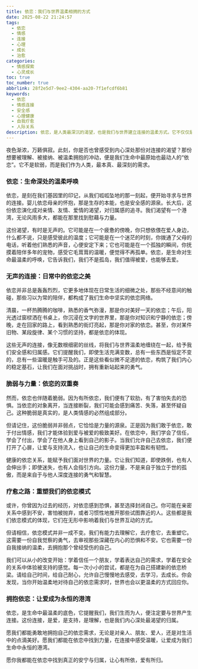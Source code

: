 ```yaml
---
title: 依恋：我们与世界温柔相拥的方式
date: 2025-08-22 21:24:57
tags:
  - 依恋
  - 情感
  - 连接
  - 心理
  - 成长
  - 治愈
categories:
  - 情感探索
  - 心灵成长
toc: true
toc_number: true
abbrlink: 28f2e5d7-9ee2-4304-aa20-7f1efcdf6b81
keywords:
  - 依恋
  - 情感连接
  - 安全感
  - 心理健康
  - 自我疗愈
  - 人际关系
description: 依恋，是人类最深沉的渴望，也是我们与世界建立连接的温柔方式。它不仅仅是情感的纽带，更是我们内心安全感的基石。本文将带你探索依恋的本质，感受日常中的无声连接，并学会如何疗愈与重塑，让爱成为生命中最坚韧的底色。
---
```


夜色渐浓，万籁俱寂。此刻，你是否也曾感受到内心深处那份对连接的渴望？那份想要被理解、被接纳、被温柔拥抱的冲动，便是我们生命中最原始也最动人的“依恋”。它不是软弱，而是我们作为人类，最本真、最深刻的需求。

### 依恋：生命深处的温柔呼唤

依恋，是刻在我们基因里的印记，从我们呱呱坠地的那一刻起，便开始寻求与世界的连接。婴儿依恋母亲的怀抱，那是生存的本能，也是安全感的源泉。长大后，这份依恋演化成对亲情、友情、爱情的渴望，对归属感的追寻。我们渴望有一个港湾，无论风雨多大，都能在那里找到慰藉与力量。

这份渴望，有时是无声的。它可能是在一个疲惫的傍晚，你只想依偎在爱人身边，什么都不说，只是感受彼此的温度；它可能是在一个迷茫的时刻，你拨通了父母的电话，听着他们熟悉的声音，心便安定下来；它也可能是在一个孤独的瞬间，你抚摸着陪伴多年的宠物，感受它毛茸茸的温暖，便觉得不再孤单。依恋，是生命对生命最温柔的呼唤，它告诉我们，我们不是孤岛，我们值得被爱，也能够去爱。

### 无声的连接：日常中的依恋之美

依恋并非总是轰轰烈烈，它更多地体现在日常生活的细微之处，那些不经意间的触碰，那些习以为常的陪伴，都构成了我们生命中坚实的依恋网络。

清晨，一杯热腾腾的咖啡，熟悉的香气弥漫，那是你对美好一天的依恋；午后，阳光透过窗棂洒在书桌上，你沉浸在文字的世界里，那是你对知识和宁静的依恋；傍晚，走在回家的路上，看到熟悉的街灯亮起，那是你对家的依恋。甚至，你对某件旧物、某段旋律、某个习惯的坚持，都是依恋的体现。

这些无声的连接，像无数根细密的丝线，将我们与世界温柔地缠绕在一起，给予我们安全感和归属感。它们提醒我们，即使生活充满变数，总有一些东西是恒定不变的，总有一些温暖是触手可及的。正是这些看似微不足道的依恋，构筑了我们内心的稳定基石，让我们在面对挑战时，拥有重新站起来的勇气。

### 脆弱与力量：依恋的双重奏

然而，依恋也伴随着脆弱。因为有所依恋，我们便有了软肋，有了害怕失去的恐惧。当依恋的对象离开，当连接断裂，我们可能会感到痛苦、失落，甚至怀疑自己。这种脆弱是真实的，是人类情感的必然组成部分。

但请记住，这份脆弱并非弱点，它恰恰是力量的源泉。正是因为我们敢于依恋，敢于付出情感，我们才能体验到爱与被爱的极致美好。在依恋中，我们学会了信任，学会了付出，学会了在他人身上看到自己的影子。当我们允许自己去依恋，我们便打开了心扉，让爱与支持流入，也让自己的生命变得更加丰盈和有韧性。

健康的依恋关系，能赋予我们面对世界的力量。它让我们知道，即使跌倒，也有人会伸出手；即使迷失，也有人会指引方向。这份力量，不是来自于独立于世的孤傲，而是来自于与他人深度连接的勇气和智慧。

### 疗愈之路：重塑我们的依恋模式

或许，你曾因为过去的经历，对依恋感到恐惧，甚至选择封闭自己。你可能在亲密关系中感到不安，害怕被抛弃，或者习惯性地推开那些试图靠近的人。这些都是我们依恋模式的体现，它们在无形中影响着我们与世界互动的方式。

但请相信，依恋模式并非一成不变。我们有能力去理解它，去疗愈它，去重塑它。这需要一份自我觉察的勇气，去审视那些深藏在内心的恐惧和不安。它也需要一份自我接纳的温柔，去拥抱那个曾经受伤的自己。

我们可以从小的改变开始：学着信任一个朋友，学着表达自己的需求，学着在安全的关系中体验被支持的感觉。每一次小小的尝试，都是在为自己搭建新的依恋桥梁。请给自己时间，给自己耐心，允许自己慢慢地去感受，去学习，去成长。你会发现，当你开始温柔地对待自己的依恋需求时，世界也会以更温柔的方式回应你。

### 拥抱依恋：让爱成为永恒的港湾

依恋，是生命中最温柔的底色，它提醒我们，我们生而为人，便注定要与世界产生连接。这份连接，是爱，是支持，是理解，也是我们内心深处最渴望的归属。

愿我们都能勇敢地拥抱自己的依恋需求，无论是对亲人、朋友、爱人，还是对生活中的点滴美好。愿我们都能在依恋中找到力量，在连接中感受温暖，让爱成为我们生命中永恒的港湾。

愿你我都能在依恋中找到真正的安宁与归属，让心有所依，爱有所归。